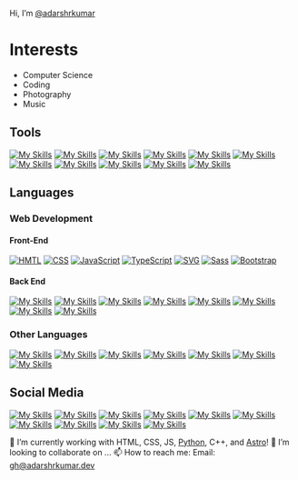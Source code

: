 Hi, I’m [@adarshrkumar](https://github.com/adarshrkumar)

# Interests
- Computer Science
- Coding
- Photography
- Music

## Tools
[![My Skills](https://skillicons.dev/icons?i=figma)](https://figma.com)
[![My Skills](https://skillicons.dev/icons?i=firebase)](https://firebase.com)
[![My Skills](https://skillicons.dev/icons?i=gcp)](https://cloud.google.com)
[![My Skills](https://skillicons.dev/icons?i=git)](https://git-scm.com)
[![My Skills](https://skillicons.dev/icons?i=github)](https://github.com)
[![My Skills](https://skillicons.dev/icons?i=githubactions)](https://github.com/actions)
[![My Skills](https://skillicons.dev/icons?i=replit)](https://replit.com)
[![My Skills](https://skillicons.dev/icons?i=vercel)](https://vercel.com/)
[![My Skills](https://skillicons.dev/icons?i=visualstudio)](https://visualstudio.com)
[![My Skills](https://skillicons.dev/icons?i=vscode)](https://code.visualstudio.com)
[![My Skills](https://skillicons.dev/icons?i=windows)](https://akum.site/p/WindowsInfo)


## Languages
### Web Development

#### Front-End
[![HMTL](https://skillicons.dev/icons?i=html)](https://akum.site/p/HTMLInfo)
[![CSS](https://skillicons.dev/icons?i=css)](https://akum.site/p/CSSInfo)
[![JavaScript](https://skillicons.dev/icons?i=js)](https://akum.site/p/JSInfo)
[![TypeScript](https://skillicons.dev/icons?i=ts)](https://www.typescriptlang.org)
[![SVG](https://skillicons.dev/icons?i=svg)](https://akum.site/p/SVGInfo)
[![Sass](https://skillicons.dev/icons?i=sass)](https://sass-lang.com)
[![Bootstrap](https://skillicons.dev/icons?i=bootstrap)](https://getbootstrap.com)

#### Back End
[![My Skills](https://skillicons.dev/icons?i=nodejs)](https://nodejs.org)
[![My Skills](https://skillicons.dev/icons?i=npm)](https://npmjs.com)
[![My Skills](https://skillicons.dev/icons?i=express)](https://expressjs.com)
[![My Skills](https://skillicons.dev/icons?i=vite)](https://vitejs.dev)
[![My Skills](https://skillicons.dev/icons?i=react)](https://react.dev)
[![My Skills](https://skillicons.dev/icons?i=nextjs)](https://nextjs.org)
[![My Skills](https://skillicons.dev/icons?i=astro)](https://astro.build)
[![My Skills](https://skillicons.dev/icons?i=discordjs)](https://discord.js.org)

### Other Languages
[![My Skills](https://skillicons.dev/icons?i=bash)](https://akum.site/p/BASHInf)
[![My Skills](https://skillicons.dev/icons?i=powershell)](https://akum.site/p/PowerShellInfo)
[![My Skills](https://skillicons.dev/icons?i=py)](https://python.org)
[![My Skills](https://skillicons.dev/icons?i=flask)](https://akum.site/p/FlaskInfo)
[![My Skills](https://skillicons.dev/icons?i=cpp)](https://cplusplus.com)
[![My Skills](https://skillicons.dev/icons?i=md)](https://akum.site/p/MarkDownInfo)
[![My Skills](https://skillicons.dev/icons?i=regex)](https://akum.site/p/RegExInfo)

## Social Media
[![My Skills](https://skillicons.dev/icons?i=devto)](#)
[![My Skills](https://skillicons.dev/icons?i=discord)](#)
[![My Skills](https://skillicons.dev/icons?i=facebook)](#)
[![My Skills](https://skillicons.dev/icons?i=gmail)](#)
[![My Skills](https://skillicons.dev/icons?i=instagram)](#)
[![My Skills](https://skillicons.dev/icons?i=linkedin)](#)
[![My Skills](https://skillicons.dev/icons?i=stackoverflow)](#)
[![My Skills](https://skillicons.dev/icons?i=tiktok)](#)
[![My Skills](https://skillicons.dev/icons?i=twitter)](#)
[![My Skills](https://skillicons.dev/icons?i=youtube)](#)

🌱 I’m currently working with HTML, CSS, JS, [Python](https://python.org), C++, and [Astro](https://astro.build)!
💞️ I’m looking to collaborate on ...
📫 How to reach me: Email: [gh@adarshrkumar.dev](mailto:gh@adarshrkumar.dev)

<!-- <a href="https://adarshrkumar.dev/portfolio" style="margin-inline: auto;" width="500">
  <img alt="Adarsh Kumar's Website" src="https://image.thum.io/get/maxAge/12/width/500/https://adarshrkumar.dev/portfolio">
</div> -->
  
<!---
  adarshrkumar/adarshrkumar is a ✨ special ✨ repository because its `README.md` (this file) appears on your GitHub profile.
  You can click the Preview link to take a look at your changes.
--->
